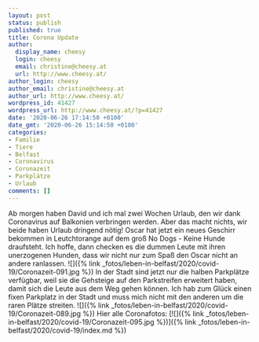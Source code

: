 ```yaml
---
layout: post
status: publish
published: true
title: Corona Update
author:
  display_name: cheesy
  login: cheesy
  email: christine@cheesy.at
  url: http://www.cheesy.at/
author_login: cheesy
author_email: christine@cheesy.at
author_url: http://www.cheesy.at/
wordpress_id: 41427
wordpress_url: http://www.cheesy.at/?p=41427
date: '2020-06-26 17:14:50 +0100'
date_gmt: '2020-06-26 15:14:50 +0100'
categories:
- Familie
- Tiere
- Belfast
- Coronavirus
- Coronazeit
- Parkplätze
- Urlaub
comments: []
---
```

Ab morgen haben David und ich mal zwei Wochen Urlaub, den wir dank Coronavirus auf Balkonien verbringen werden.
Aber das macht nichts, wir beide haben Urlaub dringend nötig!
Oscar hat jetzt ein neues Geschirr bekommen in Leutchtorange auf dem groß No Dogs - Keine Hunde draufsteht. Ich hoffe, dann checken es die dummen Leute mit ihren unerzogenen Hunden, dass wir nicht nur zum Spaß den Oscar nicht an andere ranlassen.
![]({% link _fotos/leben-in-belfast/2020/covid-19/Coronazeit-091.jpg %})
In der Stadt sind jetzt nur die halben Parkplätze verfügbar, weil sie die Gehsteige auf den Parkstreifen erweitert haben, damit sich die Leute aus dem Weg gehen können. Ich hab zum Glück einen fixen Parkplatz in der Stadt und muss mich nicht mit den anderen um die raren Plätze streiten.
![]({% link _fotos/leben-in-belfast/2020/covid-19/Coronazeit-089.jpg %})
Hier alle Coronafotos:
[![]({% link _fotos/leben-in-belfast/2020/covid-19/Coronazeit-095.jpg %})]({% link _fotos/leben-in-belfast/2020/covid-19/index.md %})
